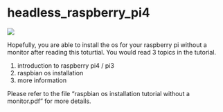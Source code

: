 # headless_raspberry_pi4
![](https://fsmedia.imgix.net/27/5c/ab/c8/5ec4/4f97/b446/193294a8cb0a/raspberry-pi-4.png?rect=0%2C84%2C1600%2C803&auto=format%2Ccompress&w=650)

Hopefully, you are able to install the os for your raspberry pi without a monitor after reading this toturtial.
You would read 3 topics in the tutorial.
1. introduction to raspberry pi4 / pi3
2. raspbian os installation
3. more information

Please refer to the file “raspbian os installation tutorial without a monitor.pdf”
for more details.
